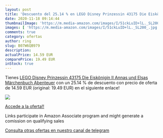 ```yaml
---
layout: post
title: 'Descuento del 25.14 % en LEGO Disney Prinzessin 43175 Die Eisköni'
date: 2020-11-18 09:14:44
thumbnailImage: 'https://m.media-amazon.com/images/I/51ckLuID+lL._SL200_.jpg'
images: [ 'https://m.media-amazon.com/images/I/51ckLuID+lL._SL200_.jpg' ]
comments: true
category: ofertas
author: ring
slug: B07W6QB979
description:
actualPrice: 14.59 EUR
comparePrice: 19.49 EUR
inStock: true
---
```


Tienes [LEGO Disney Prinzessin 43175 Die Eiskönigin II Annas und Elsas Märchenbuch Abenteuer](https://www.amazon.de/dp/B07W6QB979/?tag=tolees0ca-21) con un 25.14 % de descuento con precio de oferta de 14.59 EUR (original: 19.49 EUR) en el siguiente enlace!

[![](https://m.media-amazon.com/images/I/51ckLuID+lL._SL200_.jpg)](https://www.amazon.de/dp/B07W6QB979/?tag=tolees0ca-21)

[Accede a la oferta!!](https://www.amazon.de/dp/B07W6QB979/?tag=tolees0ca-21)

Links participate in Amazon Associate program and might generate a comission on qualifying sales

[Consulta otras ofertas en nuestro canal de telegram](https://t.me/s/ofertas25)
